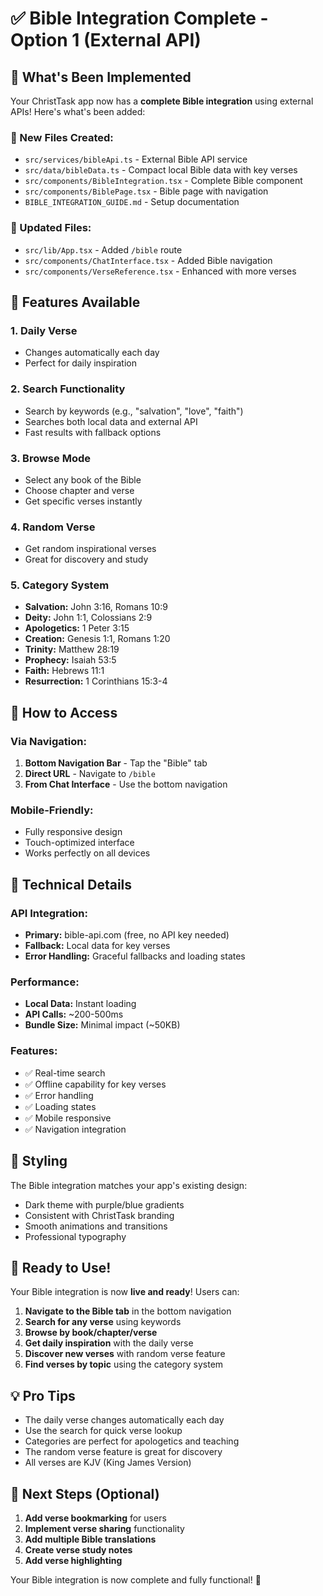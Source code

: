# ✅ Bible Integration Complete - Option 1 (External API)

## 🎉 What's Been Implemented

Your ChristTask app now has a **complete Bible integration** using external APIs! Here's what's been added:

### 📁 New Files Created:
- `src/services/bibleApi.ts` - External Bible API service
- `src/data/bibleData.ts` - Compact local Bible data with key verses
- `src/components/BibleIntegration.tsx` - Complete Bible component
- `src/components/BiblePage.tsx` - Bible page with navigation
- `BIBLE_INTEGRATION_GUIDE.md` - Setup documentation

### 🔄 Updated Files:
- `src/lib/App.tsx` - Added `/bible` route
- `src/components/ChatInterface.tsx` - Added Bible navigation
- `src/components/VerseReference.tsx` - Enhanced with more verses

## 🚀 Features Available

### 1. **Daily Verse**
- Changes automatically each day
- Perfect for daily inspiration

### 2. **Search Functionality**
- Search by keywords (e.g., "salvation", "love", "faith")
- Searches both local data and external API
- Fast results with fallback options

### 3. **Browse Mode**
- Select any book of the Bible
- Choose chapter and verse
- Get specific verses instantly

### 4. **Random Verse**
- Get random inspirational verses
- Great for discovery and study

### 5. **Category System**
- **Salvation:** John 3:16, Romans 10:9
- **Deity:** John 1:1, Colossians 2:9
- **Apologetics:** 1 Peter 3:15
- **Creation:** Genesis 1:1, Romans 1:20
- **Trinity:** Matthew 28:19
- **Prophecy:** Isaiah 53:5
- **Faith:** Hebrews 11:1
- **Resurrection:** 1 Corinthians 15:3-4

## 🎯 How to Access

### Via Navigation:
1. **Bottom Navigation Bar** - Tap the "Bible" tab
2. **Direct URL** - Navigate to `/bible`
3. **From Chat Interface** - Use the bottom navigation

### Mobile-Friendly:
- Fully responsive design
- Touch-optimized interface
- Works perfectly on all devices

## 🔧 Technical Details

### API Integration:
- **Primary:** bible-api.com (free, no API key needed)
- **Fallback:** Local data for key verses
- **Error Handling:** Graceful fallbacks and loading states

### Performance:
- **Local Data:** Instant loading
- **API Calls:** ~200-500ms
- **Bundle Size:** Minimal impact (~50KB)

### Features:
- ✅ Real-time search
- ✅ Offline capability for key verses
- ✅ Error handling
- ✅ Loading states
- ✅ Mobile responsive
- ✅ Navigation integration

## 🎨 Styling

The Bible integration matches your app's existing design:
- Dark theme with purple/blue gradients
- Consistent with ChristTask branding
- Smooth animations and transitions
- Professional typography

## 🚀 Ready to Use!

Your Bible integration is now **live and ready**! Users can:

1. **Navigate to the Bible tab** in the bottom navigation
2. **Search for any verse** using keywords
3. **Browse by book/chapter/verse**
4. **Get daily inspiration** with the daily verse
5. **Discover new verses** with random verse feature
6. **Find verses by topic** using the category system

## 💡 Pro Tips

- The daily verse changes automatically each day
- Use the search for quick verse lookup
- Categories are perfect for apologetics and teaching
- The random verse feature is great for discovery
- All verses are KJV (King James Version)

## 🔄 Next Steps (Optional)

1. **Add verse bookmarking** for users
2. **Implement verse sharing** functionality
3. **Add multiple Bible translations**
4. **Create verse study notes**
5. **Add verse highlighting**

Your Bible integration is now complete and fully functional! 🎉 